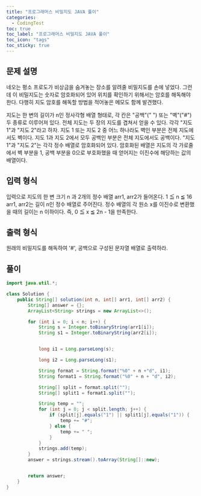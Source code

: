 ```yaml
---
title: "프로그래머스 비밀지도 JAVA 풀이"
categories:
  - CodingTest
toc: true
toc_label: "프로그래머스 비밀지도 JAVA 풀이"
toc_icon: "tags"
toc_sticky: true
---
```

## 문제 설명
네오는 평소 프로도가 비상금을 숨겨놓는 장소를 알려줄 비밀지도를 손에 넣었다. 그런데 이 비밀지도는 숫자로 암호화되어 있어 위치를 확인하기 위해서는 암호를 해독해야 한다. 다행히 지도 암호를 해독할 방법을 적어놓은 메모도 함께 발견했다.

지도는 한 변의 길이가 n인 정사각형 배열 형태로, 각 칸은 "공백"(" ") 또는 "벽"("#") 두 종류로 이루어져 있다.
전체 지도는 두 장의 지도를 겹쳐서 얻을 수 있다. 각각 "지도 1"과 "지도 2"라고 하자. 지도 1 또는 지도 2 중 어느 하나라도 벽인 부분은 전체 지도에서도 벽이다. 지도 1과 지도 2에서 모두 공백인 부분은 전체 지도에서도 공백이다.
"지도 1"과 "지도 2"는 각각 정수 배열로 암호화되어 있다.
암호화된 배열은 지도의 각 가로줄에서 벽 부분을 1, 공백 부분을 0으로 부호화했을 때 얻어지는 이진수에 해당하는 값의 배열이다.

## 입력 형식
입력으로 지도의 한 변 크기 n 과 2개의 정수 배열 arr1, arr2가 들어온다.
1 ≦ n ≦ 16
arr1, arr2는 길이 n인 정수 배열로 주어진다.
정수 배열의 각 원소 x를 이진수로 변환했을 때의 길이는 n 이하이다. 즉, 0 ≦ x ≦ 2n - 1을 만족한다.

## 출력 형식
원래의 비밀지도를 해독하여 '#', 공백으로 구성된 문자열 배열로 출력하라.

## 풀이
```java
import java.util.*;

class Solution {
    public String[] solution(int n, int[] arr1, int[] arr2) {
        String[] answer = {};
        ArrayList<String> strings = new ArrayList<>();

        for (int i = 0; i < n; i++) {
            String s = Integer.toBinaryString(arr1[i]);
            String s1 = Integer.toBinaryString(arr2[i]);


            long i1 = Long.parseLong(s);

            long i2 = Long.parseLong(s1);

            String format = String.format("%0" + n +"d", i1);
            String format1 = String.format("%0" + n + "d", i2);

            String[] split = format.split("");
            String[] split1 = format1.split("");

            String temp = "";
            for (int j = 0; j < split.length; j++) {
                if (split[j].equals("1") || split1[j].equals("1")) {
                    temp += "#";
                } else {
                    temp += " ";
                }
            }
            strings.add(temp);
        }
        answer = strings.stream().toArray(String[]::new);


        return answer;
    }
}
```
